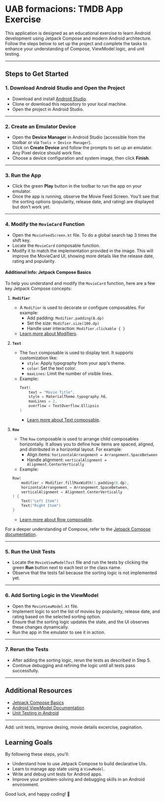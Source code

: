 # UAB formacions: TMDB App Exercise

This application is designed as an educational exercise to learn Android development using Jetpack Compose and modern Android architecture. Follow the steps below to set up the project and complete the tasks to enhance your understanding of Compose, ViewModel logic, and unit testing.

---

## Steps to Get Started

### 1. Download Android Studio and Open the Project
- Download and install [Android Studio](https://developer.android.com/studio).
- Clone or download this repository to your local machine.
- Open the project in Android Studio.

---

### 2. Create an Emulator Device
- Open the **Device Manager** in Android Studio (accessible from the toolbar or via `Tools > Device Manager`).
- Click on **Create Device** and follow the prompts to set up an emulator. Any Pixel device should work fine.
- Choose a device configuration and system image, then click **Finish**.

---

### 3. Run the App
- Click the green **Play** button in the toolbar to run the app on your emulator.
- Once the app is running, observe the Movie Feed Screen. You’ll see that the sorting options (popularity, release date, and rating) are displayed but don’t work yet.

---

### 4. Modify the `MovieCard` Function
- Open the `MovieFeedScreen.kt` file. To do a global search tap 3 times the shift key.
- Locate the `MovieCard` composable function.
- Modify it to match the implementation provided in the image. This will improve the MovieCard UI, showing more details like the release date, rating and popularity.

#### Additional Info: Jetpack Compose Basics
To help you understand and modify the `MovieCard` function, here are a few key Jetpack Compose concepts:

1. **`Modifier`**
    - A `Modifier` is used to decorate or configure composables. For example:
        - Add padding: `Modifier.padding(8.dp)`
        - Set the size: `Modifier.size(100.dp)`
        - Handle user interaction: `Modifier.clickable { }`
    - [Learn more about Modifiers](https://developer.android.com/jetpack/compose/modifiers).

2. **`Text`**
    - The `Text` composable is used to display text. It supports customization like:
        - `style`: Apply typography from your app's theme.
        - `color`: Set the text color.
        - `maxLines`: Limit the number of visible lines.
    - Example:
      ```kotlin
      Text(
          text = "Movie Title",
          style = MaterialTheme.typography.h6,
          maxLines = 2,
          overflow = TextOverflow.Ellipsis
      )
      ```  
       - [Learn more about Text composable](https://developer.android.com/reference/kotlin/androidx/compose/material/package-summary#Text).
3. **`Row`**
   - The `Row` composable is used to arrange child composables horizontally. It allows you to define how items are spaced, aligned, and distributed in a horizontal layout. For example:
     - Align items: `horizontalArrangement = Arrangement.SpaceBetween`
     - Handle alignment: `verticalAlignment = Alignment.CenterVertically`
   - Example:
    ```kotlin
    Row(
        modifier = Modifier.fillMaxWidth().padding(8.dp),
        horizontalArrangement = Arrangement.SpaceBetween,
        verticalAlignment = Alignment.CenterVertically
    ) {
        Text("Left Item")
        Text("Right Item")
    }
    ```
   - [Learn more about Row composable](https://developer.android.com/jetpack/compose/layouts).

For a deeper understanding of Compose, refer to the [Jetpack Compose documentation](https://developer.android.com/jetpack/compose).

---

### 5. Run the Unit Tests
- Locate the `MovieViewModelTest` file and run the tests by clicking the green **Run** button next to each test or the class name.
- Observe that the tests fail because the sorting logic is not implemented yet.

---

### 6. Add Sorting Logic in the ViewModel
- Open the `MovieViewModel.kt` file.
- Implement logic to sort the list of movies by popularity, release date, and rating based on the selected sorting option.
- Ensure that the sorting logic updates the state, and the UI observes these changes dynamically.
- Run the app in the emulator to see it in action.

---

### 7. Rerun the Tests
- After adding the sorting logic, rerun the tests as described in Step 5.
- Continue debugging and refining the logic until all tests pass successfully.

---

## Additional Resources
- [Jetpack Compose Basics](https://developer.android.com/jetpack/compose/documentation)
- [Android ViewModel Documentation](https://developer.android.com/topic/libraries/architecture/viewmodel)
- [Unit Testing in Android](https://developer.android.com/training/testing/unit-testing)

---

Add: unit tests, improve desing, movie details excercise, pagination.

## Learning Goals
By following these steps, you’ll:
- Understand how to use Jetpack Compose to build declarative UIs.
- Learn to manage app state using a `ViewModel`.
- Write and debug unit tests for Android apps.
- Improve your problem-solving and debugging skills in an Android environment.

Good luck, and happy coding! 🚀
